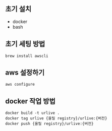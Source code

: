 

## 초기 설치 
- docker
- bash


## 초기 세팅 방법
```
brew install awscli
```


## aws 설정하기
```
aws configure
```


## docker 작업 방법 
```
docker build -t urlive . 
docker tag urlive {올릴 registry}/urlive:{버전}
docker push {올릴 registry}/urlive:{버전}
```
